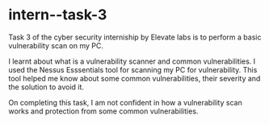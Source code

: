 # intern--task-3

Task 3 of the cyber security interniship by Elevate labs is to perform a basic vulnerability scan on my PC.

I learnt about what is a vulnerability scanner and common vulnerabilities. I used the Nessus Esssentials tool for scanning my PC for vulnerability. This tool helped me know about some common vulnerabilities, their severity and the solution to avoid it. 

On completing this task, I am not confident in how a vulnerability scan works and protection from some common vulnerabilities. 
